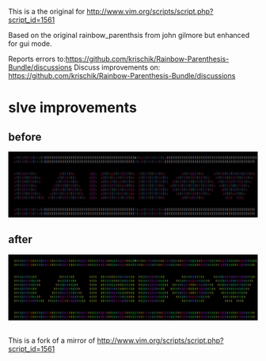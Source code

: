 This is a the original for http://www.vim.org/scripts/script.php?script_id=1561

Based on the original rainbow_parenthsis from john gilmore but enhanced for gui mode.

Reports errors to:https://github.com/krischik/Rainbow-Parenthesis-Bundle/discussions
Discuss improvements on: https://github.com/krischik/Rainbow-Parenthesis-Bundle/discussions


# slve improvements

## before

![before](before.png)

## after

![after](after.png)

##

This is a fork of a mirror of http://www.vim.org/scripts/script.php?script_id=1561

